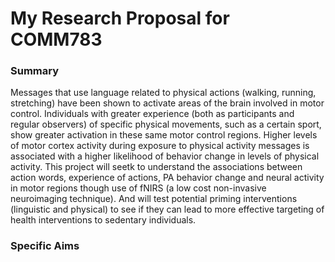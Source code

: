 # My Research Proposal for COMM783


### Summary
Messages that use language related to physical actions (walking, running, stretching) have been shown to activate areas of the brain involved in motor control. Individuals with greater experience (both as participants and regular observers) of specific physical movements, such as a certain sport, show greater activation in these same motor control regions. Higher levels of motor cortex activity during exposure to physical activity messages is associated with a higher likelihood of behavior change in levels of physical activity. This project will seetk to understand the associations between action words, experience of actions, PA behavior change and neural activity in motor regions though use of fNIRS (a low cost non-invasive neuroimaging technique). And will test potential priming interventions (linguistic and physical) to see if they can lead to more effective targeting of health interventions to sedentary individuals.

### Specific Aims